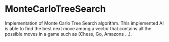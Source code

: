 # MonteCarloTreeSearch
Implementation of Monte Carlo Tree Search algorithm. This implemented AI is able to find the best next move among a vector that contains all the possible moves in a game such as (Chess, Go, Amazons ...). 

